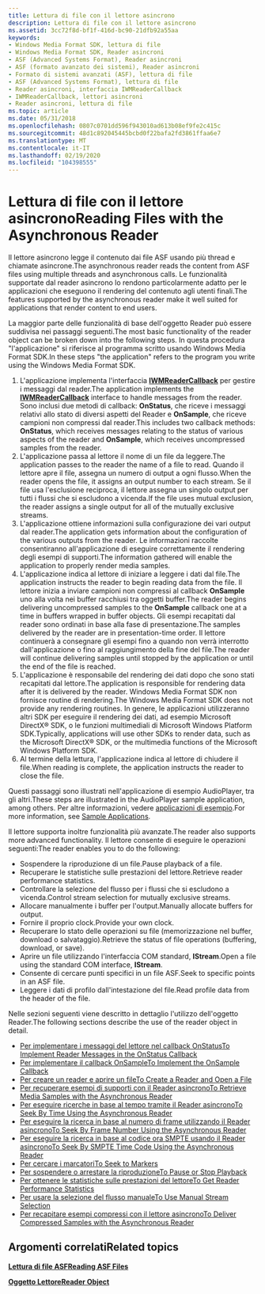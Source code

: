 ```yaml
---
title: Lettura di file con il lettore asincrono
description: Lettura di file con il lettore asincrono
ms.assetid: 3cc72f8d-bf1f-416d-bc90-21dfb92a55aa
keywords:
- Windows Media Format SDK, lettura di file
- Windows Media Format SDK, Reader asincroni
- ASF (Advanced Systems Format), Reader asincroni
- ASF (formato avanzato dei sistemi), Reader asincroni
- Formato di sistemi avanzati (ASF), lettura di file
- ASF (Advanced Systems Format), lettura di file
- Reader asincroni, interfaccia IWMReaderCallback
- IWMReaderCallback, lettori asincroni
- Reader asincroni, lettura di file
ms.topic: article
ms.date: 05/31/2018
ms.openlocfilehash: 0807c0701dd596f943010ad613b08ef9fe2c415c
ms.sourcegitcommit: 48d1c892045445bcbd0f22bafa2fd3861ffaa6e7
ms.translationtype: MT
ms.contentlocale: it-IT
ms.lasthandoff: 02/19/2020
ms.locfileid: "104398555"
---
```

# <a name="reading-files-with-the-asynchronous-reader"></a><span data-ttu-id="7e278-112">Lettura di file con il lettore asincrono</span><span class="sxs-lookup"><span data-stu-id="7e278-112">Reading Files with the Asynchronous Reader</span></span>

<span data-ttu-id="7e278-113">Il lettore asincrono legge il contenuto dai file ASF usando più thread e chiamate asincrone.</span><span class="sxs-lookup"><span data-stu-id="7e278-113">The asynchronous reader reads the content from ASF files using multiple threads and asynchronous calls.</span></span> <span data-ttu-id="7e278-114">Le funzionalità supportate dal reader asincrono lo rendono particolarmente adatto per le applicazioni che eseguono il rendering del contenuto agli utenti finali.</span><span class="sxs-lookup"><span data-stu-id="7e278-114">The features supported by the asynchronous reader make it well suited for applications that render content to end users.</span></span>

<span data-ttu-id="7e278-115">La maggior parte delle funzionalità di base dell'oggetto Reader può essere suddivisa nei passaggi seguenti.</span><span class="sxs-lookup"><span data-stu-id="7e278-115">The most basic functionality of the reader object can be broken down into the following steps.</span></span> <span data-ttu-id="7e278-116">In questa procedura "l'applicazione" si riferisce al programma scritto usando Windows Media Format SDK.</span><span class="sxs-lookup"><span data-stu-id="7e278-116">In these steps "the application" refers to the program you write using the Windows Media Format SDK.</span></span>

1.  <span data-ttu-id="7e278-117">L'applicazione implementa l'interfaccia [**IWMReaderCallback**](/previous-versions/windows/desktop/api/wmsdkidl/nn-wmsdkidl-iwmreadercallback) per gestire i messaggi dal reader.</span><span class="sxs-lookup"><span data-stu-id="7e278-117">The application implements the [**IWMReaderCallback**](/previous-versions/windows/desktop/api/wmsdkidl/nn-wmsdkidl-iwmreadercallback) interface to handle messages from the reader.</span></span> <span data-ttu-id="7e278-118">Sono inclusi due metodi di callback: **OnStatus**, che riceve i messaggi relativi allo stato di diversi aspetti del Reader e **OnSample**, che riceve campioni non compressi dal reader.</span><span class="sxs-lookup"><span data-stu-id="7e278-118">This includes two callback methods: **OnStatus**, which receives messages relating to the status of various aspects of the reader and **OnSample**, which receives uncompressed samples from the reader.</span></span>
2.  <span data-ttu-id="7e278-119">L'applicazione passa al lettore il nome di un file da leggere.</span><span class="sxs-lookup"><span data-stu-id="7e278-119">The application passes to the reader the name of a file to read.</span></span> <span data-ttu-id="7e278-120">Quando il lettore apre il file, assegna un numero di output a ogni flusso.</span><span class="sxs-lookup"><span data-stu-id="7e278-120">When the reader opens the file, it assigns an output number to each stream.</span></span> <span data-ttu-id="7e278-121">Se il file usa l'esclusione reciproca, il lettore assegna un singolo output per tutti i flussi che si escludono a vicenda.</span><span class="sxs-lookup"><span data-stu-id="7e278-121">If the file uses mutual exclusion, the reader assigns a single output for all of the mutually exclusive streams.</span></span>
3.  <span data-ttu-id="7e278-122">L'applicazione ottiene informazioni sulla configurazione dei vari output dal reader.</span><span class="sxs-lookup"><span data-stu-id="7e278-122">The application gets information about the configuration of the various outputs from the reader.</span></span> <span data-ttu-id="7e278-123">Le informazioni raccolte consentiranno all'applicazione di eseguire correttamente il rendering degli esempi di supporti.</span><span class="sxs-lookup"><span data-stu-id="7e278-123">The information gathered will enable the application to properly render media samples.</span></span>
4.  <span data-ttu-id="7e278-124">L'applicazione indica al lettore di iniziare a leggere i dati dal file.</span><span class="sxs-lookup"><span data-stu-id="7e278-124">The application instructs the reader to begin reading data from the file.</span></span> <span data-ttu-id="7e278-125">Il lettore inizia a inviare campioni non compressi al callback **OnSample** uno alla volta nei buffer racchiusi tra oggetti buffer.</span><span class="sxs-lookup"><span data-stu-id="7e278-125">The reader begins delivering uncompressed samples to the **OnSample** callback one at a time in buffers wrapped in buffer objects.</span></span> <span data-ttu-id="7e278-126">Gli esempi recapitati dal reader sono ordinati in base alla fase di presentazione.</span><span class="sxs-lookup"><span data-stu-id="7e278-126">The samples delivered by the reader are in presentation-time order.</span></span> <span data-ttu-id="7e278-127">Il lettore continuerà a consegnare gli esempi fino a quando non verrà interrotto dall'applicazione o fino al raggiungimento della fine del file.</span><span class="sxs-lookup"><span data-stu-id="7e278-127">The reader will continue delivering samples until stopped by the application or until the end of the file is reached.</span></span>
5.  <span data-ttu-id="7e278-128">L'applicazione è responsabile del rendering dei dati dopo che sono stati recapitati dal lettore.</span><span class="sxs-lookup"><span data-stu-id="7e278-128">The application is responsible for rendering data after it is delivered by the reader.</span></span> <span data-ttu-id="7e278-129">Windows Media Format SDK non fornisce routine di rendering.</span><span class="sxs-lookup"><span data-stu-id="7e278-129">The Windows Media Format SDK does not provide any rendering routines.</span></span> <span data-ttu-id="7e278-130">In genere, le applicazioni utilizzeranno altri SDK per eseguire il rendering dei dati, ad esempio Microsoft DirectX® SDK, o le funzioni multimediali di Microsoft Windows Platform SDK.</span><span class="sxs-lookup"><span data-stu-id="7e278-130">Typically, applications will use other SDKs to render data, such as the Microsoft DirectX® SDK, or the multimedia functions of the Microsoft Windows Platform SDK.</span></span>
6.  <span data-ttu-id="7e278-131">Al termine della lettura, l'applicazione indica al lettore di chiudere il file.</span><span class="sxs-lookup"><span data-stu-id="7e278-131">When reading is complete, the application instructs the reader to close the file.</span></span>

<span data-ttu-id="7e278-132">Questi passaggi sono illustrati nell'applicazione di esempio AudioPlayer, tra gli altri.</span><span class="sxs-lookup"><span data-stu-id="7e278-132">These steps are illustrated in the AudioPlayer sample application, among others.</span></span> <span data-ttu-id="7e278-133">Per altre informazioni, vedere [applicazioni di esempio](sample-applications.md).</span><span class="sxs-lookup"><span data-stu-id="7e278-133">For more information, see [Sample Applications](sample-applications.md).</span></span>

<span data-ttu-id="7e278-134">Il lettore supporta inoltre funzionalità più avanzate.</span><span class="sxs-lookup"><span data-stu-id="7e278-134">The reader also supports more advanced functionality.</span></span> <span data-ttu-id="7e278-135">Il lettore consente di eseguire le operazioni seguenti:</span><span class="sxs-lookup"><span data-stu-id="7e278-135">The reader enables you to do the following:</span></span>

-   <span data-ttu-id="7e278-136">Sospendere la riproduzione di un file.</span><span class="sxs-lookup"><span data-stu-id="7e278-136">Pause playback of a file.</span></span>
-   <span data-ttu-id="7e278-137">Recuperare le statistiche sulle prestazioni del lettore.</span><span class="sxs-lookup"><span data-stu-id="7e278-137">Retrieve reader performance statistics.</span></span>
-   <span data-ttu-id="7e278-138">Controllare la selezione del flusso per i flussi che si escludono a vicenda.</span><span class="sxs-lookup"><span data-stu-id="7e278-138">Control stream selection for mutually exclusive streams.</span></span>
-   <span data-ttu-id="7e278-139">Allocare manualmente i buffer per l'output.</span><span class="sxs-lookup"><span data-stu-id="7e278-139">Manually allocate buffers for output.</span></span>
-   <span data-ttu-id="7e278-140">Fornire il proprio clock.</span><span class="sxs-lookup"><span data-stu-id="7e278-140">Provide your own clock.</span></span>
-   <span data-ttu-id="7e278-141">Recuperare lo stato delle operazioni su file (memorizzazione nel buffer, download o salvataggio).</span><span class="sxs-lookup"><span data-stu-id="7e278-141">Retrieve the status of file operations (buffering, download, or save).</span></span>
-   <span data-ttu-id="7e278-142">Aprire un file utilizzando l'interfaccia COM standard, **IStream**.</span><span class="sxs-lookup"><span data-stu-id="7e278-142">Open a file using the standard COM interface, **IStream**.</span></span>
-   <span data-ttu-id="7e278-143">Consente di cercare punti specifici in un file ASF.</span><span class="sxs-lookup"><span data-stu-id="7e278-143">Seek to specific points in an ASF file.</span></span>
-   <span data-ttu-id="7e278-144">Leggere i dati di profilo dall'intestazione del file.</span><span class="sxs-lookup"><span data-stu-id="7e278-144">Read profile data from the header of the file.</span></span>

<span data-ttu-id="7e278-145">Nelle sezioni seguenti viene descritto in dettaglio l'utilizzo dell'oggetto Reader.</span><span class="sxs-lookup"><span data-stu-id="7e278-145">The following sections describe the use of the reader object in detail.</span></span>

-   [<span data-ttu-id="7e278-146">Per implementare i messaggi del lettore nel callback OnStatus</span><span class="sxs-lookup"><span data-stu-id="7e278-146">To Implement Reader Messages in the OnStatus Callback</span></span>](to-implement-reader-messages-in-the-onstatus-callback.md)
-   [<span data-ttu-id="7e278-147">Per implementare il callback OnSample</span><span class="sxs-lookup"><span data-stu-id="7e278-147">To Implement the OnSample Callback</span></span>](to-implement-the-onsample-callback.md)
-   [<span data-ttu-id="7e278-148">Per creare un reader e aprire un file</span><span class="sxs-lookup"><span data-stu-id="7e278-148">To Create a Reader and Open a File</span></span>](to-create-a-reader-and-open-a-file.md)
-   [<span data-ttu-id="7e278-149">Per recuperare esempi di supporti con il Reader asincrono</span><span class="sxs-lookup"><span data-stu-id="7e278-149">To Retrieve Media Samples with the Asynchronous Reader</span></span>](to-retrieve-media-samples-with-the-asynchronous-reader.md)
-   [<span data-ttu-id="7e278-150">Per eseguire ricerche in base al tempo tramite il Reader asincrono</span><span class="sxs-lookup"><span data-stu-id="7e278-150">To Seek By Time Using the Asynchronous Reader</span></span>](to-seek-by-time-using-the-asynchronous-reader.md)
-   [<span data-ttu-id="7e278-151">Per eseguire la ricerca in base al numero di frame utilizzando il Reader asincrono</span><span class="sxs-lookup"><span data-stu-id="7e278-151">To Seek By Frame Number Using the Asynchronous Reader</span></span>](to-seek-by-frame-number-using-the-asynchronous-reader.md)
-   [<span data-ttu-id="7e278-152">Per eseguire la ricerca in base al codice ora SMPTE usando il Reader asincrono</span><span class="sxs-lookup"><span data-stu-id="7e278-152">To Seek By SMPTE Time Code Using the Asynchronous Reader</span></span>](to-seek-by-smpte-time-code-using-the-asynchronous-reader.md)
-   [<span data-ttu-id="7e278-153">Per cercare i marcatori</span><span class="sxs-lookup"><span data-stu-id="7e278-153">To Seek to Markers</span></span>](to-seek-to-markers.md)
-   [<span data-ttu-id="7e278-154">Per sospendere o arrestare la riproduzione</span><span class="sxs-lookup"><span data-stu-id="7e278-154">To Pause or Stop Playback</span></span>](to-pause-or-stop-playback.md)
-   [<span data-ttu-id="7e278-155">Per ottenere le statistiche sulle prestazioni del lettore</span><span class="sxs-lookup"><span data-stu-id="7e278-155">To Get Reader Performance Statistics</span></span>](to-get-reader-performance-statistics.md)
-   [<span data-ttu-id="7e278-156">Per usare la selezione del flusso manuale</span><span class="sxs-lookup"><span data-stu-id="7e278-156">To Use Manual Stream Selection</span></span>](to-use-manual-stream-selection.md)
-   [<span data-ttu-id="7e278-157">Per recapitare esempi compressi con il lettore asincrono</span><span class="sxs-lookup"><span data-stu-id="7e278-157">To Deliver Compressed Samples with the Asynchronous Reader</span></span>](to-deliver-compressed-samples-with-the-asynchronous-reader.md)

## <a name="related-topics"></a><span data-ttu-id="7e278-158">Argomenti correlati</span><span class="sxs-lookup"><span data-stu-id="7e278-158">Related topics</span></span>

<dl> <dt>

[<span data-ttu-id="7e278-159">**Lettura di file ASF**</span><span class="sxs-lookup"><span data-stu-id="7e278-159">**Reading ASF Files**</span></span>](reading-asf-files.md)
</dt> <dt>

[<span data-ttu-id="7e278-160">**Oggetto Lettore**</span><span class="sxs-lookup"><span data-stu-id="7e278-160">**Reader Object**</span></span>](reader-object.md)
</dt> </dl>

 

 




